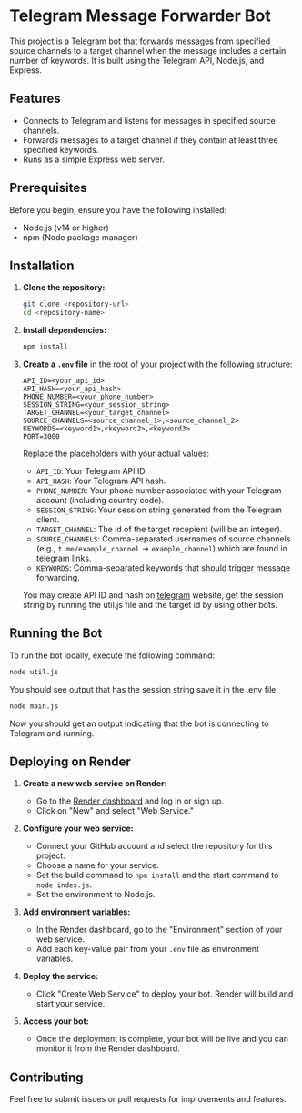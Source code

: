 # Telegram Message Forwarder Bot

This project is a Telegram bot that forwards messages from specified source channels to a target channel when the message includes a certain number of keywords. It is built using the Telegram API, Node.js, and Express.

## Features

- Connects to Telegram and listens for messages in specified source channels.
- Forwards messages to a target channel if they contain at least three specified keywords.
- Runs as a simple Express web server.

## Prerequisites

Before you begin, ensure you have the following installed:

- Node.js (v14 or higher)
- npm (Node package manager)

## Installation

1. **Clone the repository:**

   ```bash
   git clone <repository-url>
   cd <repository-name>
   ```

2. **Install dependencies:**

   ```bash
   npm install
   ```

3. **Create a `.env` file** in the root of your project with the following structure:

   ```env
   API_ID=<your_api_id>
   API_HASH=<your_api_hash>
   PHONE_NUMBER=<your_phone_number>
   SESSION_STRING=<your_session_string>
   TARGET_CHANNEL=<your_target_channel>
   SOURCE_CHANNELS=<source_channel_1>,<source_channel_2>
   KEYWORDS=<keyword1>,<keyword2>,<keyword3>
   PORT=3000
   ```

   Replace the placeholders with your actual values:

   - `API_ID`: Your Telegram API ID.
   - `API_HASH`: Your Telegram API hash.
   - `PHONE_NUMBER`: Your phone number associated with your Telegram account (including country code).
   - `SESSION_STRING`: Your session string generated from the Telegram client.
   - `TARGET_CHANNEL`: The id of the target recepient (will be an integer).
   - `SOURCE_CHANNELS`: Comma-separated usernames of source channels (e.g., `t.me/example_channel` -> `example_channel`) which are found in telegram links.
   - `KEYWORDS`: Comma-separated keywords that should trigger message forwarding.

   You may create API ID and hash on [telegram](https://my.telegram.org/) website, get the session string by running the util.js file and the target id by using other bots. 

## Running the Bot

To run the bot locally, execute the following command:

```bash
node util.js
```

You should see output that has the session string save it in the .env file.

```bash
node main.js
```
Now you should get an output indicating that the bot is connecting to Telegram and running.

## Deploying on Render

1. **Create a new web service on Render:**
   - Go to the [Render dashboard](https://dashboard.render.com/) and log in or sign up.
   - Click on "New" and select "Web Service."

2. **Configure your web service:**
   - Connect your GitHub account and select the repository for this project.
   - Choose a name for your service.
   - Set the build command to `npm install` and the start command to `node index.js`.
   - Set the environment to Node.js.

3. **Add environment variables:**
   - In the Render dashboard, go to the "Environment" section of your web service.
   - Add each key-value pair from your `.env` file as environment variables.

4. **Deploy the service:**
   - Click "Create Web Service" to deploy your bot. Render will build and start your service.

5. **Access your bot:**
   - Once the deployment is complete, your bot will be live and you can monitor it from the Render dashboard.

## Contributing

Feel free to submit issues or pull requests for improvements and features.